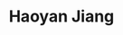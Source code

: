 ---
# Display name
title: Haoyan Jiang

# Username (this should match the folder name)
authors:
- Haoyan Jiang

# Is this the primary user of the site?
superuser: false

# Role/position
role: Postgraduate

# Organizations/Affiliations
organizations:
- name: Institute of Automation, Chinese Academy of Sciences
  url: ""

# Short bio (displayed in user profile at end of posts)
bio: My research interests include artificial intelligence, computational vision and Partten Recognition.

interests:
- Artificial Intelligence
- Computational Vision
- Partten Recognition

education:
  courses:


# Social/Academic Networking
# For available icons, see: https://sourcethemes.com/academic/docs/page-builder/#icons
#   For an email link, use "fas" icon pack, "envelope" icon, and a link in the
#   form "mailto:your-email@example.com" or "#contact" for contact widget.
social:
- icon: envelope
  icon_pack: fas
  link: 'mailto:jianghaoyan@stu.bucea.edu.cn'  # For a direct email link, use "mailto:test@example.org".

# Link to a PDF of your resume/CV from the About widget.
# To enable, copy your resume/CV to `static/files/cv.pdf` and uncomment the lines below.
# - icon: cv
#   icon_pack: ai
#   link: files/cv.pdf

# Enter email to display Gravatar (if Gravatar enabled in Config)
email: "jianghaoyan@stu.bucea.edu.cn"

homepage:
# Organizational groups that you belong to (for People widget)
#   Set this to `[]` or comment out if you are not using People widget.
user_groups:
- Graduate Students
#- Grad Students
---